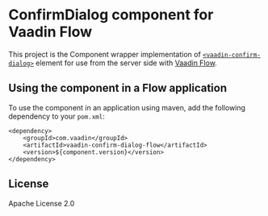 # ConfirmDialog component for Vaadin Flow

This project is the Component wrapper implementation of [`<vaadin-confirm-dialog>`](https://github.com/vaadin/vaadin-confirm-dialog)
element for use from the server side with [Vaadin Flow](https://github.com/vaadin/flow).

## Using the component in a Flow application

To use the component in an application using maven,
add the following dependency to your `pom.xml`:
```
<dependency>
    <groupId>com.vaadin</groupId>
    <artifactId>vaadin-confirm-dialog-flow</artifactId>
    <version>${component.version}</version>
</dependency>
```

## License

Apache License 2.0
